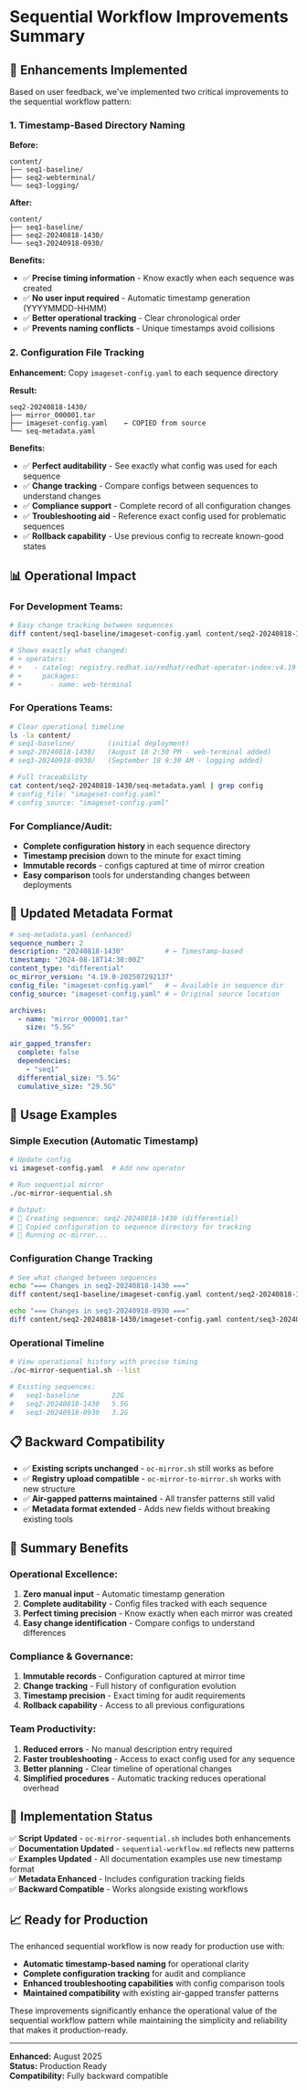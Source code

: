 # Sequential Workflow Improvements Summary

## 🎯 **Enhancements Implemented**

Based on user feedback, we've implemented two critical improvements to the sequential workflow pattern:

### 1. **Timestamp-Based Directory Naming**

**Before:**
```
content/
├── seq1-baseline/
├── seq2-webterminal/
└── seq3-logging/
```

**After:**
```
content/
├── seq1-baseline/
├── seq2-20240818-1430/
└── seq3-20240918-0930/
```

**Benefits:**
- ✅ **Precise timing information** - Know exactly when each sequence was created
- ✅ **No user input required** - Automatic timestamp generation (YYYYMMDD-HHMM)
- ✅ **Better operational tracking** - Clear chronological order
- ✅ **Prevents naming conflicts** - Unique timestamps avoid collisions

### 2. **Configuration File Tracking**

**Enhancement:** Copy `imageset-config.yaml` to each sequence directory

**Result:**
```
seq2-20240818-1430/
├── mirror_000001.tar
├── imageset-config.yaml    ← COPIED from source
└── seq-metadata.yaml
```

**Benefits:**
- ✅ **Perfect auditability** - See exactly what config was used for each sequence
- ✅ **Change tracking** - Compare configs between sequences to understand changes
- ✅ **Compliance support** - Complete record of all configuration changes
- ✅ **Troubleshooting aid** - Reference exact config used for problematic sequences
- ✅ **Rollback capability** - Use previous config to recreate known-good states

## 📊 **Operational Impact**

### **For Development Teams:**
```bash
# Easy change tracking between sequences
diff content/seq1-baseline/imageset-config.yaml content/seq2-20240818-1430/imageset-config.yaml

# Shows exactly what changed:
# + operators:
# +   - catalog: registry.redhat.io/redhat/redhat-operator-index:v4.19
# +     packages:
# +       - name: web-terminal
```

### **For Operations Teams:**
```bash
# Clear operational timeline
ls -la content/
# seq1-baseline/        (initial deployment)
# seq2-20240818-1430/   (August 18 2:30 PM - web-terminal added)
# seq3-20240918-0930/   (September 18 9:30 AM - logging added)

# Full traceability
cat content/seq2-20240818-1430/seq-metadata.yaml | grep config
# config_file: "imageset-config.yaml"
# config_source: "imageset-config.yaml"
```

### **For Compliance/Audit:**
- **Complete configuration history** in each sequence directory
- **Timestamp precision** down to the minute for exact timing
- **Immutable records** - configs captured at time of mirror creation
- **Easy comparison** tools for understanding changes between deployments

## 🔧 **Updated Metadata Format**

```yaml
# seq-metadata.yaml (enhanced)
sequence_number: 2
description: "20240818-1430"          # ← Timestamp-based
timestamp: "2024-08-18T14:30:00Z"
content_type: "differential"
oc_mirror_version: "4.19.0-202507292137"
config_file: "imageset-config.yaml"   # ← Available in sequence dir
config_source: "imageset-config.yaml" # ← Original source location

archives:
  - name: "mirror_000001.tar"
    size: "5.5G"

air_gapped_transfer:
  complete: false
  dependencies:
    - "seq1"
  differential_size: "5.5G"
  cumulative_size: "29.5G"
```

## 🚀 **Usage Examples**

### **Simple Execution (Automatic Timestamp)**
```bash
# Update config
vi imageset-config.yaml  # Add new operator

# Run sequential mirror
./oc-mirror-sequential.sh

# Output:
# 📁 Creating sequence: seq2-20240818-1430 (differential)
# 📄 Copied configuration to sequence directory for tracking
# 🔄 Running oc-mirror...
```

### **Configuration Change Tracking**
```bash
# See what changed between sequences
echo "=== Changes in seq2-20240818-1430 ==="
diff content/seq1-baseline/imageset-config.yaml content/seq2-20240818-1430/imageset-config.yaml

echo "=== Changes in seq3-20240918-0930 ==="
diff content/seq2-20240818-1430/imageset-config.yaml content/seq3-20240918-0930/imageset-config.yaml
```

### **Operational Timeline**
```bash
# View operational history with precise timing
./oc-mirror-sequential.sh --list

# Existing sequences:
#   seq1-baseline        22G
#   seq2-20240818-1430   5.5G
#   seq3-20240918-0930   3.2G
```

## 📋 **Backward Compatibility**

- ✅ **Existing scripts unchanged** - `oc-mirror.sh` still works as before
- ✅ **Registry upload compatible** - `oc-mirror-to-mirror.sh` works with new structure  
- ✅ **Air-gapped patterns maintained** - All transfer patterns still valid
- ✅ **Metadata format extended** - Adds new fields without breaking existing tools

## 🎉 **Summary Benefits**

### **Operational Excellence:**
1. **Zero manual input** - Automatic timestamp generation
2. **Complete auditability** - Config files tracked with each sequence
3. **Perfect timing precision** - Know exactly when each mirror was created
4. **Easy change identification** - Compare configs to understand differences

### **Compliance & Governance:**
1. **Immutable records** - Configuration captured at mirror time
2. **Change tracking** - Full history of configuration evolution  
3. **Timestamp precision** - Exact timing for audit requirements
4. **Rollback capability** - Access to all previous configurations

### **Team Productivity:**
1. **Reduced errors** - No manual description entry required
2. **Faster troubleshooting** - Access to exact config used for any sequence
3. **Better planning** - Clear timeline of operational changes
4. **Simplified procedures** - Automatic tracking reduces operational overhead

## 🔧 **Implementation Status**

✅ **Script Updated** - `oc-mirror-sequential.sh` includes both enhancements  
✅ **Documentation Updated** - `sequential-workflow.md` reflects new patterns  
✅ **Examples Updated** - All documentation examples use new timestamp format  
✅ **Metadata Enhanced** - Includes configuration tracking fields  
✅ **Backward Compatible** - Works alongside existing workflows  

## 📈 **Ready for Production**

The enhanced sequential workflow is now ready for production use with:
- **Automatic timestamp-based naming** for operational clarity
- **Complete configuration tracking** for audit and compliance
- **Enhanced troubleshooting capabilities** with config comparison tools
- **Maintained compatibility** with existing air-gapped transfer patterns

These improvements significantly enhance the operational value of the sequential workflow pattern while maintaining the simplicity and reliability that makes it production-ready.

---

**Enhanced:** August 2025  
**Status:** Production Ready  
**Compatibility:** Fully backward compatible
